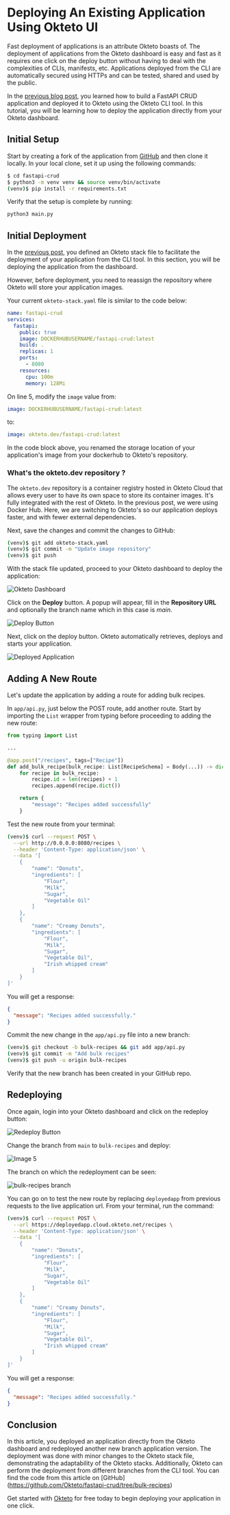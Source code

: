 # Deploying An Existing Application Using Okteto UI

Fast deployment of applications is an attribute Okteto boasts of. The deployment of applications from the Okteto dashboard is easy and fast as it requires one click on the deploy button without having to deal with the complexities of CLIs, manifests, etc. Applications deployed from the CLI are automatically secured using HTTPs and can be tested, shared and used by the public.

In the [previous blog post](https://okteto.com/blog/building-and-deploying-a-fastapi-app-in-okteto-cloud/), you learned how to build a FastAPI CRUD application and deployed it to Okteto using the Okteto CLI tool. In this tutorial, you will be learning how to deploy the application directly from your Okteto dashboard.

## Initial Setup

Start by creating a fork of the application from [GitHub](https://github.com/okteto/fastapi-crud) and then clone it locally. In your local clone, set it up using the following commands:

```bash
$ cd fastapi-crud
$ python3 -m venv venv && source venv/bin/activate
(venv)$ pip install -r requirements.txt
```

Verify that the setup is complete by running:

```bash
python3 main.py
```

## Initial Deployment

In the [previous post](https://okteto.com/blog/building-and-deploying-a-fastapi-app-in-okteto-cloud/index.html#Deploying-to-Okteto-Cloud), you defined an Okteto stack file to facilitate the deployment of your application from the CLI tool. In this section, you will be deploying the application from the dashboard.

However, before deployment, you need to reassign the repository where Okteto will store your application images.

Your current `okteto-stack.yaml` file is similar to the code below:


```yaml
name: fastapi-crud
services:
  fastapi:
    public: true
    image: DOCKERHUBUSERNAME/fastapi-crud:latest
    build: .
    replicas: 1
    ports:
      - 8080
    resources:
      cpu: 100m
      memory: 128Mi
```

On line 5, modify the `image` value from:

```yaml
image: DOCKERHUBUSERNAME/fastapi-crud:latest
```

to: 

```yaml
image: okteto.dev/fastapi-crud:latest
```

In the code block above, you renamed the storage location of your application's image from your dockerhub to Okteto's repository.

### What's the okteto.dev repository ?

The `okteto.dev` repository is a container registry hosted in Okteto Cloud that allows every user to have its own space to store its container images. It's fully integrated with the rest of Okteto. In the previous post, we were using Docker Hub. Here, we are switching to Okteto's so our application deploys faster, and with fewer external dependencies.

Next, save the changes and commit the changes to GitHub:

```bash
(venv)$ git add okteto-stack.yaml
(venv)$ git commit -m "Update image repository"
(venv)$ git push
```

With the stack file updated, proceed to your Okteto dashboard to deploy the application:

![Okteto Dashboard](https://res.cloudinary.com/adeshina/image/upload/v1611604440/o5fyl3fhoywmc6auigli.png)

Click on the **Deploy** button. A popup will appear, fill in the **Repository URL** and optionally the branch name which in this case is *main*.

![Deploy Button](https://res.cloudinary.com/adeshina/image/upload/v1611604456/wdi3swnvoa2v2bhaaqpd.png)

Next, click on the deploy button. Okteto automatically retrieves, deploys and starts your application.

![Deployed Application](https://res.cloudinary.com/adeshina/image/upload/v1611604494/rscsvqxobd5dc5bt0baa.png)

## Adding A New Route

Let's update the application by adding a route for adding bulk recipes.

In `app/api.py`, just below the POST route, add another route. Start by importing the `List` wrapper from typing before proceeding to adding the new route:

```py
from typing import List

...

@app.post("/recipes", tags=["Recipe"])
def add_bulk_recipe(bulk_recipe: List[RecipeSchema] = Body(...)) -> dict:
    for recipe in bulk_recipe:
        recipe.id = len(recipes) + 1
        recipes.append(recipe.dict())

    return {            
        "message": "Recipes added successfully"    
    }

```

Test the new route from your terminal:

```bash
(venv)$ curl --request POST \
  --url http://0.0.0.0:8080/recipes \
  --header 'Content-Type: application/json' \
  --data '[
	{
		"name": "Donuts",
		"ingredients": [
			"Flour",
			"Milk",
			"Sugar",
			"Vegetable Oil"
		]
	},
	{
		"name": "Creamy Donuts",
		"ingredients": [
			"Flour",
			"Milk",
			"Sugar",
			"Vegetable Oil",
			"Irish whipped cream"
		]
	}
]'
```

You will get a response:

```json
{
  "message": "Recipes added successfully."
}
```

Commit the new change in the `app/api.py` file into a new branch:

```bash
(venv)$ git checkout -b bulk-recipes && git add app/api.py
(venv)$ git commit -m "Add bulk recipes"
(venv)$ git push -u origin bulk-recipes
```

Verify that the new branch has been created in your GitHub repo.

## Redeploying

Once again, login into your Okteto dashboard and click on the redeploy button:

![Redeploy Button](https://res.cloudinary.com/adeshina/image/upload/v1611604547/vhenrnydsenkb6a0xd3e.jpg)

Change the branch from `main` to `bulk-recipes` and deploy:

![Image 5](https://res.cloudinary.com/adeshina/image/upload/v1611604639/knpe6yiz4alvplgniszb.png)

The branch on which the redeployment can be seen:

![bulk-recipes branch](https://res.cloudinary.com/adeshina/image/upload/v1611604587/isccfvfifunqfmnevtp8.jpg)

You can go on to test the new route by replacing `deployedapp` from previous requests to the live application url. From your terminal, run the command:

```bash
(venv)$ curl --request POST \
  --url https://deployedapp.cloud.okteto.net/recipes \
  --header 'Content-Type: application/json' \
  --data '[
	{
		"name": "Donuts",
		"ingredients": [
			"Flour",
			"Milk",
			"Sugar",
			"Vegetable Oil"
		]
	},
	{
		"name": "Creamy Donuts",
		"ingredients": [
			"Flour",
			"Milk",
			"Sugar",
			"Vegetable Oil",
			"Irish whipped cream"
		]
	}
]'
```

You will get a response:

```json
{
  "message": "Recipes added successfully."
}
```


## Conclusion

In this article, you deployed an application directly from the Okteto dashboard and redeployed another new branch application version. The deployment was done with minor changes to the Okteto stack file, demonstrating the adaptability of the Okteto stacks. Additionally, Okteto can perform the deployment from different branches from the CLI tool. You can find the code from this article on [GitHub]
(https://github.com/Okteto/fastapi-crud/tree/bulk-recipes)

Get started with [Okteto](https://okteto.com) for free today to begin deploying your application in one click.
